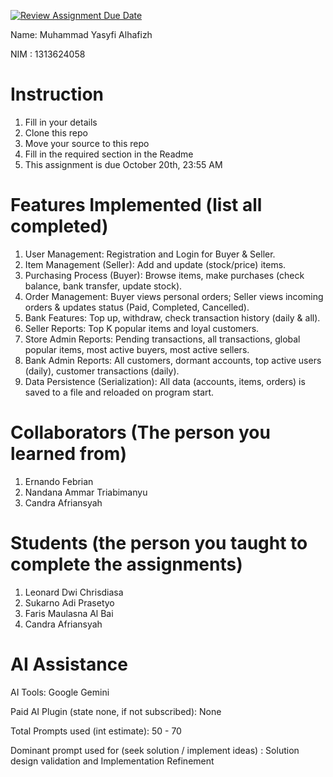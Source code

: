 [![Review Assignment Due Date](https://classroom.github.com/assets/deadline-readme-button-22041afd0340ce965d47ae6ef1cefeee28c7c493a6346c4f15d667ab976d596c.svg)](https://classroom.github.com/a/SCVt0OYF)

Name: Muhammad Yasyfi Alhafizh

NIM : 1313624058

# Instruction
1. Fill in your details
2. Clone this repo
3. Move your source to this repo
4. Fill in the required section in the Readme
5. This assignment is due October 20th, 23:55 AM

# Features Implemented (list all completed)
1.  User Management: Registration and Login for Buyer & Seller.
2.  Item Management (Seller): Add and update (stock/price) items.
3.  Purchasing Process (Buyer): Browse items, make purchases (check balance, bank transfer, update stock).
4.  Order Management: Buyer views personal orders; Seller views incoming orders & updates status (Paid, Completed, Cancelled).
5.  Bank Features: Top up, withdraw, check transaction history (daily & all).
6.  Seller Reports: Top K popular items and loyal customers.
7.  Store Admin Reports: Pending transactions, all transactions, global popular items, most active buyers, most active sellers.
8.  Bank Admin Reports: All customers, dormant accounts, top active users (daily), customer transactions (daily).
9.  Data Persistence (Serialization): All data (accounts, items, orders) is saved to a file and reloaded on program start.

# Collaborators (The person you learned from)
1. Ernando Febrian
2. Nandana Ammar Triabimanyu
3. Candra Afriansyah
# Students (the person you taught to complete the assignments)
1. Leonard Dwi Chrisdiasa
2. Sukarno Adi Prasetyo
3. Faris Maulasna Al Bai
4. Candra Afriansyah
# AI Assistance
AI Tools: Google Gemini

Paid AI Plugin (state none, if not subscribed): None

Total Prompts used (int estimate): 50 - 70

Dominant prompt used for (seek solution / implement ideas) : Solution design validation and Implementation Refinement
